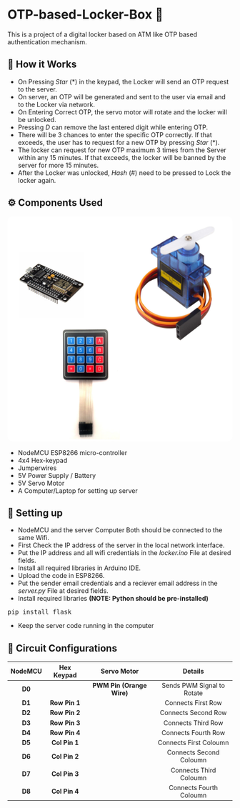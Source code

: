 # OTP-based-Locker-Box 🔐

This is a project of a digital locker based on ATM like OTP based authentication mechanism.

## 👀 How it Works

- On Pressing *Star* (*) in the keypad, the Locker will send an OTP request to the server.
- On server, an OTP will be generated and sent to the user via email and to the Locker via network.
- On Entering Correct OTP, the servo motor will rotate and the locker will be unlocked.
- Pressing *D* can remove the last entered digit while entering OTP.
- There will be 3 chances to enter the specific OTP correctly. If that exceeds, the user has to request for a new OTP by
pressing *Star* (*).
- The locker can request for new OTP maximum 3 times from the Server within any 15 minutes. If that exceeds, the locker
will be banned by the server for more 15 minutes.
- After the Locker was unlocked, *Hash* (#) need to be pressed to Lock the locker again.


## ⚙️ Components Used

<img style="border-radius:10px;"
    src="https://github.com/Shibasish-Dalui/OTP-based-Locker-Box/blob/main/components.png">
<br>

- NodeMCU ESP8266 micro-controller
- 4x4 Hex-keypad
- Jumperwires
- 5V Power Supply / Battery
- 5V Servo Motor
- A Computer/Laptop for setting up server


## 🤜 Setting up

- NodeMCU and the server Computer Both should be connected to the same Wifi.
- First Check the IP address of the server in the local network interface.
- Put the IP address and all wifi credentials in the *locker.ino* File at desired fields.
- Install all required libraries in Arduino IDE.
- Upload the code in ESP8266.
- Put the sender email credentials and a reciever email address in the *server.py* File at desired fields.
- Install required libraries **(NOTE: Python should be pre-installed)**

<pre>pip install flask</pre>

- Keep the server code running in the computer


## 📌 Circuit Configurations

<table>
    <thead>
        <tr>
            <th style="text-align:center">NodeMCU</th>
            <th style="text-align:center">Hex Keypad</th>
            <th style="text-align:center">Servo Motor</th>
            <th style="text-align:center">Details</th>
        </tr>
    </thead>
    <tbody>
        <tr>
            <td style="text-align:center"><strong>D0</strong></td>
            <td style="text-align:center"></td>
            <td style="text-align:center"><strong>PWM Pin (Orange Wire)</strong></td>
            <td style="text-align:center">Sends PWM Signal to Rotate</td>
        </tr>
        <tr>
            <td style="text-align:center"><strong>D1</strong></td>
            <td style="text-align:center"><strong>Row Pin 1</strong></td>
            <td style="text-align:center"></td>
            <td style="text-align:center">Connects First Row </td>
        </tr>
        <tr>
            <td style="text-align:center"><strong>D2</strong></td>
            <td style="text-align:center"><strong>Row Pin 2</strong></td>
            <td style="text-align:center"></td>
            <td style="text-align:center">Connects Second Row</td>
        </tr>
        <tr>
            <td style="text-align:center"><strong>D3</strong></td>
            <td style="text-align:center"><strong>Row Pin 3</strong></td>
            <td style="text-align:center"></td>
            <td style="text-align:center">Connects Third Row</td>
        </tr>
        <tr>
            <td style="text-align:center"><strong>D4</strong></td>
            <td style="text-align:center"><strong>Row Pin 4</strong></td>
            <td style="text-align:center"></td>
            <td style="text-align:center">Connects Fourth Row</td>
        </tr>
        <tr>
            <td style="text-align:center"><strong>D5</strong></td>
            <td style="text-align:center"><strong>Col Pin 1</strong></td>
            <td style="text-align:center"></td>
            <td style="text-align:center">Connects First Coloumn </td>
        </tr>
        <tr>
            <td style="text-align:center"><strong>D6</strong></td>
            <td style="text-align:center"><strong>Col Pin 2</strong></td>
            <td style="text-align:center"></td>
            <td style="text-align:center">Connects Second Coloumn </td>
        </tr>
        <tr>
            <td style="text-align:center"><strong>D7</strong></td>
            <td style="text-align:center"><strong>Col Pin 3</strong></td>
            <td style="text-align:center"></td>
            <td style="text-align:center">Connects Third Coloumn </td>
        </tr>
        <tr>
            <td style="text-align:center"><strong>D8</strong></td>
            <td style="text-align:center"><strong>Col Pin 4</strong></td>
            <td style="text-align:center"></td>
            <td style="text-align:center">Connects Fourth Coloumn </td>
        </tr>
    </tbody>
</table>
